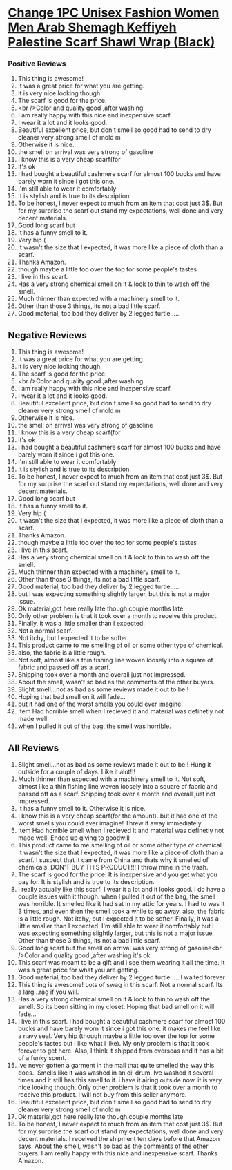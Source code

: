 # [Change 1PC Unisex Fashion Women Men Arab Shemagh Keffiyeh Palestine Scarf Shawl Wrap (Black)](https://products.checkmycream.com/products/Change-1PC-Unisex-Fashion-Women-Men-Arab-Shemagh-Keffiyeh-Palestine-Scarf-Shawl-Wrap-(Black).html)

### Positive Reviews

<ol>
      <li>This thing is awesome!</li>
      <li>It was a great price for what you are getting.</li>
      <li>it is very nice looking though.</li>
      <li>The scarf is good for the price.</li>
      <li>&lt;br /&gt;Color and quality good ,after washing</li>
      <li>I am really happy with this nice and inexpensive scarf.</li>
      <li>I wear it a lot and it looks good.</li>
      <li>Beautiful excellent price, but don&#x27;t smell so good had to send to dry cleaner very strong smell of mold m</li>
      <li>Otherwise it is nice.</li>
      <li>the smell on arrival was very strong of gasoline</li>
      <li>I know this is a very cheap scarf(for</li>
      <li>it&#x27;s ok</li>
      <li>I had bought a beautiful cashmere scarf for almost 100 bucks and have barely worn it since i got this one.</li>
      <li>I&#x27;m still able to wear it comfortably</li>
      <li>It is stylish and is true to its description.</li>
      <li>To be honest, I never expect to much from an item that cost just 3$. But for my surprise the scarf out stand my expectations, well done and very decent materials.</li>
      <li>Good long scarf but</li>
      <li>It has a funny smell to it.</li>
      <li>Very hip (</li>
      <li>It wasn&#x27;t the size that I expected, it was more like a piece of cloth than a scarf.</li>
      <li>Thanks Amazon.</li>
      <li>though maybe a little too over the top for some people&#x27;s tastes</li>
      <li>I live in this scarf.</li>
      <li>Has a very strong chemical smell on it &amp; look to thin to wash off the smell.</li>
      <li>Much thinner than expected with a machinery smell to it.</li>
      <li>Other than those 3 things, its not a bad little scarf.</li>
      <li>Good material,  too bad they deliver by 2 legged turtle......</li>
</ol>


<h2>Negative Reviews</h2>
<ol>
<li> This thing is awesome!</li>
<li> It was a great price for what you are getting.</li>
<li> it is very nice looking though.</li>
<li> The scarf is good for the price.</li>
<li> &lt;br /&gt;Color and quality good ,after washing</li>
<li> I am really happy with this nice and inexpensive scarf.</li>
<li> I wear it a lot and it looks good.</li>
<li> Beautiful excellent price, but don&#x27;t smell so good had to send to dry cleaner very strong smell of mold m</li>
<li> Otherwise it is nice.</li>
<li> the smell on arrival was very strong of gasoline</li>
<li> I know this is a very cheap scarf(for</li>
<li> it&#x27;s ok</li>
<li> I had bought a beautiful cashmere scarf for almost 100 bucks and have barely worn it since i got this one.</li>
<li> I&#x27;m still able to wear it comfortably</li>
<li> It is stylish and is true to its description.</li>
<li> To be honest, I never expect to much from an item that cost just 3$. But for my surprise the scarf out stand my expectations, well done and very decent materials.</li>
<li> Good long scarf but</li>
<li> It has a funny smell to it.</li>
<li> Very hip (</li>
<li> It wasn&#x27;t the size that I expected, it was more like a piece of cloth than a scarf.</li>
<li> Thanks Amazon.</li>
<li> though maybe a little too over the top for some people&#x27;s tastes</li>
<li> I live in this scarf.</li>
<li> Has a very strong chemical smell on it &amp; look to thin to wash off the smell.</li>
<li> Much thinner than expected with a machinery smell to it.</li>
<li> Other than those 3 things, its not a bad little scarf.</li>
<li> Good material,  too bad they deliver by 2 legged turtle......</li>
<li> but I was expecting something slightly larger, but this is not a major issue.</li>
<li> Ok material,got here really late though.couple months late</li>
<li> Only other problem is that it took over a month to receive this product.</li>
<li> Finally, it was a little smaller than I expected.</li>
<li> Not a normal scarf.</li>
<li> Not itchy, but I expected it to be softer.</li>
<li> This product came to me smelling of oil or some other type of chemical.</li>
<li> also, the fabric is a little rough.</li>
<li> Not soft, almost like a thin fishing line woven loosely into a square of fabric and passed off as a scarf.</li>
<li> Shipping took over a month and overall just not impressed.</li>
<li> About the smell, wasn&#x27;t so bad as the comments of the other buyers.</li>
<li> Slight smell...not as bad as some reviews made it out to be!!</li>
<li> Hoping that bad smell on it will fade...</li>
<li> but it had one of the worst smells you could ever imagine!</li>
<li> Item Had horrible smell when I recieved it and material was definetly not made well.</li>
<li> when I pulled it out of the bag, the smell was horrible.</li>
</ol>

<h2>All Reviews</h2>

<ol>
    <li> Slight smell...not as bad as some reviews made it out to be!! Hung it outside for a couple of days. Like it alot!!!</li>
    <li> Much thinner than expected with a machinery smell to it. Not soft, almost like a thin fishing line woven loosely into a square of fabric and passed off as a scarf. Shipping took over a month and overall just not impressed.</li>
    <li> It has a funny smell to it. Otherwise it is nice.</li>
    <li> I know this is a very cheap scarf(for the amount)..but it had one of the worst smells you could ever imagine! Threw it away immediately.</li>
    <li> Item Had horrible smell when I recieved it and material was definetly not made well. Ended up giving to goodwill</li>
    <li> This product came to me smelling of oil or some other type of chemical. It wasn&#x27;t the size that I expected, it was more like a piece of cloth than a scarf. I suspect that it came from China and thats why it smelled of chemicals. DON&#x27;T BUY THIS PRODUCT!!! I throw mine in the trash.</li>
    <li> The scarf is good for the price. It is inexpensive and you get what you pay for. It is stylish and is true to its description.</li>
    <li> I really actually like this scarf. I wear it a lot and it looks good. I do have a couple issues with it though. when I pulled it out of the bag, the smell was horrible. It smelled like it had sat in my attic for years. I had to was it 3 times, and even then the smell took a while to go away. also, the fabric is a little rough. Not itchy, but I expected it to be softer. Finally, it was a little smaller than I expected. I&#x27;m still able to wear it comfortably but I was expecting something slightly larger, but this is not a major issue. Other than those 3 things, its not a bad little scarf.</li>
    <li> Good long scarf but the smell on arrival was very strong of gasoline&lt;br /&gt;Color and quality good ,after washing it&#x27;s ok</li>
    <li> This scarf was meant to be a gift and i see them wearing it all the time. It was a great price for what you are getting.</li>
    <li> Good material,  too bad they deliver by 2 legged turtle......I waited forever</li>
    <li> This thing is awesome! Lots of swag in this scarf. Not a normal scarf. Its a larg...rag if you will.</li>
    <li> Has a very strong chemical smell on it &amp; look to thin to wash off the smell. So its been sitting in my closet. Hoping that bad smell on it will fade...</li>
    <li> I live in this scarf. I had bought a beautiful cashmere scarf for almost 100 bucks and have barely worn it since i got this one. it makes me feel like a navy seal. Very hip (though maybe a little too over the top for some people&#x27;s tastes but i like what i like). My only problem is that it took forever to get here. Also, I think it shipped from overseas and it has a bit of a funky scent.</li>
    <li> Ive never gotten a garment in the mail that quite smelled the way this does.. Smells like it was washed in an oil drum. Ive washed it several times and it still has this smell to it. i have it airing outside now. it is very nice looking though. Only other problem is that it took over a month to receive this product. I will not buy from this seller anymore.</li>
    <li> Beautiful excellent price, but don&#x27;t smell so good had to send to dry cleaner very strong smell of mold m</li>
    <li> Ok material,got here really late though.couple months late</li>
    <li> To be honest, I never expect to much from an item that cost just 3$. But for my surprise the scarf out stand my expectations, well done and very decent materials. I received the shipment ten days before that Amazon says. About the smell, wasn&#x27;t so bad as the comments of the other buyers. I am really happy with this nice and inexpensive scarf. Thanks Amazon.</li>
</ol>




